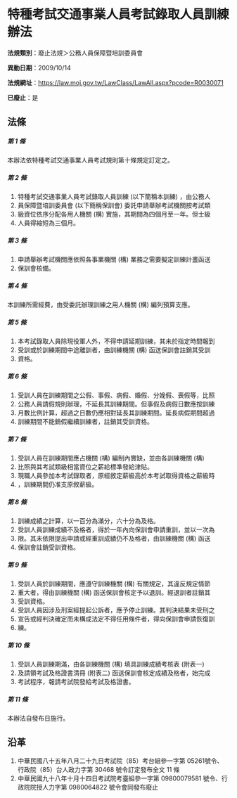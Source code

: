 # 特種考試交通事業人員考試錄取人員訓練辦法

**法規類別**：廢止法規＞公務人員保障暨培訓委員會

**異動日期**：2009/10/14  

**法規網址**：https://law.moj.gov.tw/LawClass/LawAll.aspx?pcode=R0030071

**已廢止**：是



## 法條
##### 第 1 條
本辦法依特種考試交通事業人員考試規則第十條規定訂定之。

##### 第 2 條
1. 特種考試交通事業人員考試錄取人員訓練 (以下簡稱本訓練) ，由公務人
1. 員保障暨培訓委員會 (以下簡稱保訓會) 委託申請舉辦考試機關按考試類
1. 級資位依序分配各用人機關 (構) 實施，其期間為四個月至一年。但士級
1. 人員得縮短為三個月。

##### 第 3 條
1. 申請舉辦考試機關應依照各事業機關 (構) 業務之需要擬定訓練計畫函送
1. 保訓會核備。

##### 第 4 條
本訓練所需經費，由受委託辦理訓練之用人機關 (構) 編列預算支應。

##### 第 5 條
1. 本考試錄取人員除現役軍人外，不得申請延期訓練，其未於指定時間報到
1. 受訓或於訓練期間中途離訓者，由訓練機關 (構) 函送保訓會註銷其受訓
1. 資格。

##### 第 6 條
1. 受訓人員在訓練期間之公假、事假、病假、婚假、分娩假、喪假等，比照
1. 公務人員請假規則辦理，不延長其訓練期間。但事假及病假日數應按訓練
1. 月數比例計算，超過之日數仍應相對延長其訓練期間。延長病假期間超過
1. 訓練期間不能銷假繼續訓練者，註銷其受訓資格。

##### 第 7 條
1. 受訓人員在訓練期間應占機關 (構) 編制內實缺，並由各訓練機關 (構)
1. 比照與其考試類級相當資位之薪給標準發給津貼。
1. 現職人員參加本考試錄取者，原經敘定薪級高於本考試取得資格之薪級時
1. ，訓練期間仍准支原敘薪級。

##### 第 8 條
1. 訓練成績之計算，以一百分為滿分，六十分為及格。
1. 受訓人員訓練成績不及格者，得於一年內向保訓會申請重訓，並以一次為
1. 限。其未依限提出申請或經重訓成績仍不及格者，由訓練機關 (構) 函送
1. 保訓會註銷受訓資格。

##### 第 9 條
1. 受訓人員於訓練期間，應遵守訓練機關 (構) 有關規定，其違反規定情節
1. 重大者，得由訓練機關 (構) 函送保訓會核定予以退訓。經退訓者註銷其
1. 受訓資格。
1. 受訓人員因涉及刑案經提起公訴者，應予停止訓練。其判決結果未受刑之
1. 宣告或經判決確定而未構成法定不得任用條件者，得向保訓會申請恢復訓
1. 練。

##### 第 10 條
1. 受訓人員訓練期滿，由各訓練機關 (構) 填具訓練成績考核表 (附表一)
1. 及請領考試及格證書清冊 (附表二) 函送保訓會核定成績及格者，始完成
1. 考試程序，報請考試院發給考試及格證書。

##### 第 11 條
本辦法自發布日施行。

## 沿革
1. 中華民國八十五年八月二十九日考試院（85）考台組參一字第 05261號令、行政院（85）台人政力字第 30468  號令訂定發布全文 11 條
1. 中華民國九十八年十月十四日考試院考臺組參一字第 09800079581  號令、行政院院授人力字第 0980064822 號令會同發布廢止
